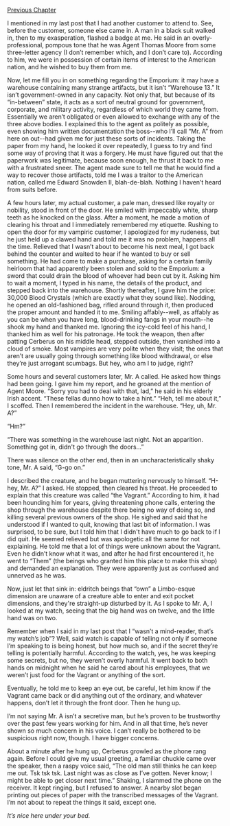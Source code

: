 [Previous Chapter](https://www.reddit.com/r/nosleep/comments/10f7j8i/i_run_a_shop_that_buys_and_sells_bizarre_items/?utm_source=share&utm_medium=ios_app&utm_name=iossmf)

I mentioned in my last post that I had another customer to attend to. See, before the customer, someone else came in. A man in a black suit walked in, then to my exasperation, flashed a badge at me. He said in an overly-professional, pompous tone that he was Agent Thomas Moore from some three-letter agency (I don’t remember which, and I don’t care to). According to him, we were in possession of certain items of interest to the American nation, and he wished to buy them from me. 

Now, let me fill you in on something regarding the Emporium: it may have a warehouse containing many strange artifacts, but it isn’t “Warehouse 13.” It isn’t government-owned in any capacity. Not only that, but because of its “in-between” state, it acts as a sort of neutral ground for government, corporate, and military activity, regardless of which world they came from. Essentially we aren’t obligated or even allowed to exchange with any of the three above bodies. I explained this to the agent as politely as possible, even showing him written documentation the boss--who I’ll call “Mr. A” from here on out--had given me for just these sorts of incidents. Taking the paper from my hand, he looked it over repeatedly, I guess to try and find some way of proving that it was a forgery. He must have figured out that the paperwork was legitimate, because soon enough, he thrust it back to me with a frustrated sneer. The agent made sure to tell me that he would find a way to recover those artifacts, told me I was a traitor to the American nation, called me Edward Snowden II, blah-de-blah. Nothing I haven’t heard from suits before.

A few hours later, my actual customer, a pale man, dressed like royalty or nobility, stood in front of the door. He smiled with impeccably white, sharp teeth as he knocked on the glass. After a moment, he made a motion of clearing his throat and I immediately remembered my etiquette. Rushing to open the door for my vampiric customer, I apologized for my rudeness, but he just held up a clawed hand and told me it was no problem, happens all the time. Relieved that I wasn’t about to become his next meal, I got back behind the counter and waited to hear if he wanted to buy or sell something. He had come to make a purchase, asking for a certain family heirloom that had apparently been stolen and sold to the Emporium: a sword that could drain the blood of whoever had been cut by it. Asking him to wait a moment, I typed in his name, the details of the product, and stepped back into the warehouse. Shortly thereafter, I gave him the price: 30,000 Blood Crystals (which are exactly what they sound like). Nodding, he opened an old-fashioned bag, rifled around through it, then produced the proper amount and handed it to me. Smiling affably--well, as affably as you can be when you have long, blood-drinking fangs in your mouth--he shook my hand and thanked me. Ignoring the icy-cold feel of his hand, I thanked him as well for his patronage. He took the weapon, then after patting Cerberus on his middle head, stepped outside, then vanished into a cloud of smoke. Most vampires are very polite when they visit; the ones that aren’t are usually going through something like blood withdrawal, or else they’re just arrogant scumbags. But hey, who am I to judge, right? 

Some hours and several customers later, Mr. A called. He asked how things had been going. I gave him my report, and he groaned at the mention of Agent Moore. “Sorry you had to deal with that, lad,” he said in his elderly Irish accent. “These fellas dunno how to take a hint.” “Heh, tell me about it,” I scoffed. Then I remembered the incident in the warehouse. “Hey, uh, Mr. A?” 

“Hm?” 

“There was something in the warehouse last night. Not an apparition. Something got in, didn't go through the doors...”

There was silence on the other end, then in an uncharacteristically shaky tone, Mr. A said, “G-go on.” 

I described the creature, and he began muttering nervously to himself. “H-hey, Mr. A?” I asked. He stopped, then cleared his throat. He proceeded to explain that this creature was called “the Vagrant.” According to him, it had been hounding him for years, giving threatening phone calls, entering the shop through the warehouse despite there being no way of doing so, and killing several previous owners of the shop. He sighed and said that he understood if I wanted to quit, knowing that last bit of information. I was surprised, to be sure, but I told him that I didn't have much to go back to if I did quit. He seemed relieved but was apologetic all the same for not explaining. He told me that a lot of things were unknown about the Vagrant. Even he didn’t know what it was, and after he had first encountered it, he went to “Them” (the beings who granted him this place to make this shop) and demanded an explanation. They were apparently just as confused and unnerved as he was.

Now, just let that sink in: eldritch beings that “own” a Limbo-esque dimension are unaware of a creature able to enter and exit pocket dimensions, and they're straight-up disturbed by it. As I spoke to Mr. A, I looked at my watch, seeing that the big hand was on twelve, and the little hand was on two. 

Remember when I said in my last post that I “wasn’t a mind-reader, that’s my watch’s job”? Well, said watch is capable of telling not only if someone I’m speaking to is being honest, but how much so, and if the secret they’re telling is potentially harmful. According to the watch, yes, he was keeping some secrets, but no, they weren’t overly harmful. It went back to both hands on midnight when he said he cared about his employees, that we weren’t just food for the Vagrant or anything of the sort. 

Eventually, he told me to keep an eye out, be careful, let him know if the Vagrant came back or did anything out of the ordinary, and whatever happens, don’t let it through the front door. Then he hung up. 

I’m not saying Mr. A isn’t a secretive man, but he’s proven to be trustworthy over the past few years working for him. And in all that time, he’s never shown so much concern in his voice. I can’t really be bothered to be suspicious right now, though. I have bigger concerns.

About a minute after he hung up, Cerberus growled as the phone rang again. Before I could give my usual greeting, a familiar chuckle came over the speaker, then a raspy voice said, “The old man still thinks he can keep me out. Tsk tsk tsk. Last night was as close as I’ve gotten. Never know; I might be able to get closer next time.” Shaking, I slammed the phone on the receiver. It kept ringing, but I refused to answer. A nearby slot began printing out pieces of paper with the transcribed messages of the Vagrant. I’m not about to repeat the things it said, except one. 

*It’s nice here under your bed.*